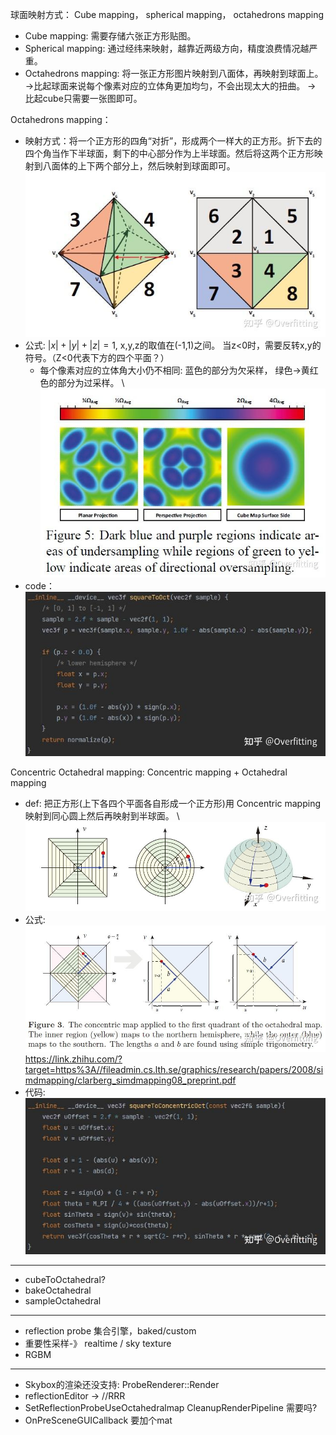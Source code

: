 球面映射方式： Cube mapping， spherical mapping， octahedrons mapping
- Cube mapping: 需要存储六张正方形贴图。
- Spherical mapping: 通过经纬来映射，越靠近两级方向，精度浪费情况越严重。
- Octahedrons mapping: 将一张正方形图片映射到八面体，再映射到球面上。 ->比起球面来说每个像素对应的立体角更加均匀，不会出现太大的扭曲。 -> 比起cube只需要一张图即可。

Octahedrons mapping：
- 映射方式：将一个正方形的四角“对折”，形成两个一样大的正方形。折下去的四个角当作下半球面，剩下的中心部分作为上半球面。然后将这两个正方形映射到八面体的上下两个部分上，然后映射到球面即可。 \
  ![v2-c677e5d7f6bc882a40d8b6e0f0cafb80_r](https://raw.githubusercontent.com/hwubh/Temp-Pics/main/v2-c677e5d7f6bc882a40d8b6e0f0cafb80_r.jpg)
- 公式: $|x| + |y| + |z| = 1$, x,y,z的取值在(-1,1)之间。 当z<0时，需要反转x,y的符号。（Z<0代表下方的四个平面？）
  - 每个像素对应的立体角大小仍不相同: 蓝色的部分为欠采样， 绿色->黄红色的部分为过采样。 \ ![v2-bb49da45b21c03f2b7d9db9f661899a9_r](https://raw.githubusercontent.com/hwubh/Temp-Pics/main/v2-bb49da45b21c03f2b7d9db9f661899a9_r.jpg)
- code： ![v2-df2904bf22b09b898c0d6dc688578de2_r](https://raw.githubusercontent.com/hwubh/Temp-Pics/main/v2-df2904bf22b09b898c0d6dc688578de2_r.jpg)

Concentric Octahedral mapping: Concentric mapping + Octahedral mapping 
- def: 把正方形(上下各四个平面各自形成一个正方形)用 Concentric mapping 映射到同心圆上然后再映射到半球面。 \ ![v2-eb4288937ec3c66d25cf3a2f6dad3602_r](https://raw.githubusercontent.com/hwubh/Temp-Pics/main/v2-eb4288937ec3c66d25cf3a2f6dad3602_r.jpg)
- 公式: ![v2-93833697474604f400792f6f8f136a9c_r](https://raw.githubusercontent.com/hwubh/Temp-Pics/main/v2-93833697474604f400792f6f8f136a9c_r.jpg) https://link.zhihu.com/?target=https%3A//fileadmin.cs.lth.se/graphics/research/papers/2008/simdmapping/clarberg_simdmapping08_preprint.pdf
- 代码: ![v2-42b5b3addd7df9763b7ea089bc47b5d3_r](https://raw.githubusercontent.com/hwubh/Temp-Pics/main/v2-42b5b3addd7df9763b7ea089bc47b5d3_r.jpg)



---------------

- cubeToOctahedral?
- bakeOctahedral
- sampleOctahedral


------------
- reflection probe 集合引擎，baked/custom
- 重要性采样-》 realtime / sky texture
- RGBM

---------
- Skybox的渲染还没支持: ProbeRenderer::Render
- reflectionEditor -> //RRR
- SetReflectionProbeUseOctahedralmap CleanupRenderPipeline 需要吗?
- OnPreSceneGUICallback 要加个mat
